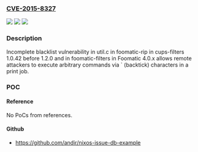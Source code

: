 ### [CVE-2015-8327](https://cve.mitre.org/cgi-bin/cvename.cgi?name=CVE-2015-8327)
![](https://img.shields.io/static/v1?label=Product&message=n%2Fa&color=blue)
![](https://img.shields.io/static/v1?label=Version&message=n%2Fa&color=blue)
![](https://img.shields.io/static/v1?label=Vulnerability&message=n%2Fa&color=brighgreen)

### Description

Incomplete blacklist vulnerability in util.c in foomatic-rip in cups-filters 1.0.42 before 1.2.0 and in foomatic-filters in Foomatic 4.0.x allows remote attackers to execute arbitrary commands via ` (backtick) characters in a print job.

### POC

#### Reference
No PoCs from references.

#### Github
- https://github.com/andir/nixos-issue-db-example

